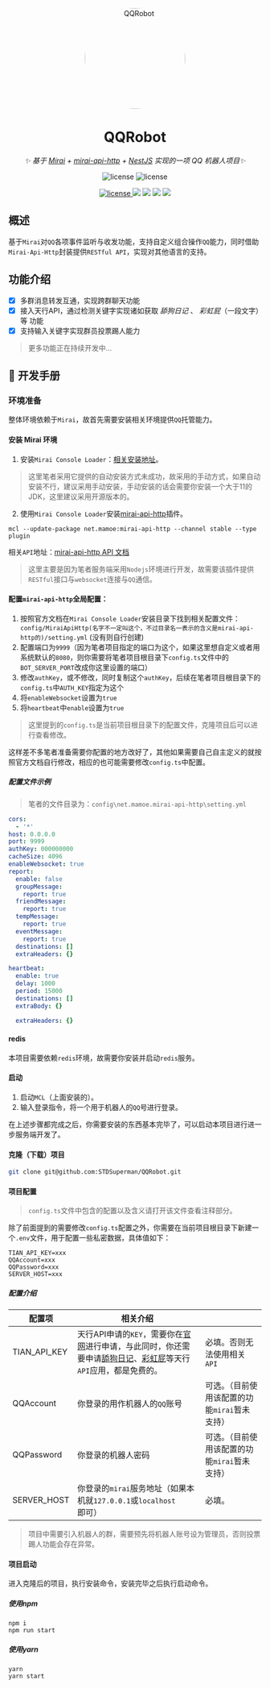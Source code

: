 <p align="center">
  <img src="https://blog-images-1257398419.cos.ap-nanjing.myqcloud.com/github/robot-avatar.jpg" width="200" height="200" alt="QQRobot" style="border-radius: 50%">
</p>

<div align="center">

# QQRobot

_✨ 基于 [Mirai](https://github.com/mamoe/mirai) + [mirai-api-http](https://github.com/project-mirai/mirai-api-http) + [NestJS](https://github.com/nestjs/nest) 实现的一项 QQ 机器人项目✨_  


</div>

<p align="center">
  <img src="https://img.shields.io/github/last-commit/STDSuperman/QQRobot" alt="license">
  <img src="https://img.shields.io/david/dev/STDSuperman/QQRobot?label=dependencies" alt="license">
</p>

<p align="center">
  <a href="https://raw.githubusercontent.com/Mrs4s/go-cqhttp/master/LICENSE">
    <img src="https://img.shields.io/github/license/Mrs4s/go-cqhttp" alt="license">
  </a>
  <img src="https://img.shields.io/github/package-json/dependency-version/STDSuperman/QQRobot/rxjs">
  <img src="https://img.shields.io/github/package-json/dependency-version/STDSuperman/QQRobot/@nestjs/common">
  <img src="https://img.shields.io/github/package-json/dependency-version/STDSuperman/QQRobot/@nestjs/websockets">
  <img src="https://img.shields.io/github/package-json/dependency-version/STDSuperman/QQRobot/winston">
</p>

## 概述

基于`Mirai`对`QQ`各项事件监听与收发功能，支持自定义组合操作`QQ`能力，同时借助`Mirai-Api-Http`封装提供`RESTful API`，实现对其他语言的支持。

## 功能介绍

- [x] 多群消息转发互通，实现跨群聊天功能
- [x] 接入天行API，通过检测关键字实现诸如获取 *舔狗日记* 、 *彩虹屁*（一段文字）等
功能
- [x] 支持输入关键字实现群员投票踢人能力

> 更多功能正在持续开发中...

## 🚀 开发手册

### 环境准备
整体环境依赖于`Mirai`，故首先需要安装相关环境提供`QQ`托管能力。

#### 安装 Mirai 环境

1. 安装`Mirai Console Loader`：[相关安装地址](https://github.com/iTXTech/mirai-console-loader)。
> 这里笔者采用它提供的自动安装方式未成功，故采用的手动方式，如果自动安装不行，建议采用手动安装，手动安装的话会需要你安装一个大于11的JDK，这里建议采用开源版本的。
2. 使用`Mirai Console Loader`安装[mirai-api-http](https://github.com/project-mirai/mirai-api-http)插件。
```shell
mcl --update-package net.mamoe:mirai-api-http --channel stable --type plugin
```

相关`API`地址：[mirai-api-http API 文档](https://project-mirai.github.io/mirai-api-http/)
> 这里主要是因为笔者服务端采用`Nodejs`环境进行开发，故需要该插件提供`RESTful`接口与`websocket`连接与`QQ`通信。
#### 配置`mirai-api-http`全局配置：

1. 按照官方文档在`Mirai Console Loader`安装目录下找到相关配置文件：`config/MiraiApiHttp(名字不一定叫这个，不过目录名一表示的含义是mirai-api-http的)/setting.yml` (没有则自行创建)
2. 配置端口为`9999`（因为笔者项目指定的端口为这个，如果这里想自定义或者用系统默认的`8080`，则你需要将笔者项目根目录下`config.ts`文件中的`BOT_SERVER_PORT`改成你这里设置的端口）
3. 修改`authKey`，或不修改，同时复制这个`authKey`，后续在笔者项目根目录下的`config.ts`中`AUTH_KEY`指定为这个
4. 将`enableWebsocket`设置为`true`
5. 将`heartbeat`中`enable`设置为`true`

> 这里提到的`config.ts`是当前项目根目录下的配置文件，克隆项目后可以进行查看修改。

这样差不多笔者准备需要你配置的地方改好了，其他如果需要自己自主定义的就按照官方文档自行修改，相应的也可能需要修改`config.ts`中配置。

##### 配置文件示例
> 笔者的文件目录为：`config\net.mamoe.mirai-api-http\setting.yml`
```yml
cors: 
  - '*'
host: 0.0.0.0
port: 9999
authKey: 000000000
cacheSize: 4096
enableWebsocket: true
report: 
  enable: false
  groupMessage: 
    report: true
  friendMessage: 
    report: true
  tempMessage: 
    report: true
  eventMessage: 
    report: true
  destinations: []
  extraHeaders: {}

heartbeat: 
  enable: true
  delay: 1000
  period: 15000
  destinations: []
  extraBody: {}

  extraHeaders: {}

```

#### redis

本项目需要依赖`redis`环境，故需要你安装并启动`redis`服务。

#### 启动

1. 启动`MCL`（上面安装的）。
2. 输入登录指令，将一个用于机器人的`QQ`号进行登录。

在上述步骤都完成之后，你需要安装的东西基本完毕了，可以启动本项目进行进一步服务端开发了。

#### 克隆（下载）项目

```bash
git clone git@github.com:STDSuperman/QQRobot.git
```

#### 项目配置

> `config.ts`文件中包含的配置以及含义请打开该文件查看注释部分。

除了前面提到的需要修改`config.ts`配置之外，你需要在当前项目根目录下新建一个`.env`文件，用于配置一些私密数据，具体值如下：

```env
TIAN_API_KEY=xxx
QQAccount=xxx
QQPassword=xxx
SERVER_HOST=xxx
```

##### 配置介绍

| 配置项       | 相关介绍                                                     |                                               |
| ------------ | ------------------------------------------------------------ | --------------------------------------------- |
| TIAN_API_KEY | 天行API申请的`KEY`，需要你在[官网](https://www.tianapi.com/)进行申请，与此同时，你还需要申请[舔狗日记](https://www.tianapi.com/apiview/180)、[彩虹屁](https://www.tianapi.com/apiview/181)等天行`API`应用，都是免费的。 | 必填。否则无法使用相关`API`                   |
| QQAccount    | 你登录的用作机器人的`QQ`账号                                 | 可选。（目前使用该配置的功能`mirai`暂未支持） |
| QQPassword   | 你登录的机器人密码                                           | 可选。（目前使用该配置的功能`mirai`暂未支持） |
| SERVER_HOST  | 你登录的`mirai`服务地址（如果本机就`127.0.0.1`或`localhost`即可） | 必填。                                        |

> 项目中需要引入机器人的群，需要预先将机器人账号设为管理员，否则投票踢人功能会存在异常。

#### 项目启动

进入克隆后的项目，执行安装命令，安装完毕之后执行启动命令。
##### 使用npm

```shell
npm i
npm run start
```

##### 使用yarn

```shell
yarn
yarn start
```
